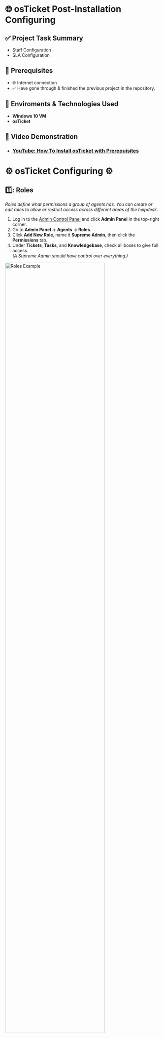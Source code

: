 <h1> 🌐 osTicket Post-Installation Configuring </h1>

## ✅ Project Task Summary

- Staff Configuration
- SLA Configuration


## 📌 Prerequisites
- 🌐 Internet connection
- ✅ Have gone through & finished the previous project in the repository.
  
## 🔗 Enviroments & Technologies Used 
-  **Windows 10 VM**
-  **osTicket**
## 🎥 Video Demonstration

- ### [YouTube: How To Install osTicket with Prerequisites](https://www.youtube.com)

<h1> ⚙️ osTicket Configuring ⚙️ </h1>


## 1️⃣: Roles

*Roles define what permissions a group of agents has. You can create or edit roles to allow or restrict access across different areas of the helpdesk.*

1. Log in to the [Admin Control Panel](http://localhost/osTicket/scp/login.php) and click **Admin Panel** in the top-right corner.
2. Go to **Admin Panel → Agents → Roles**.
3. Click **Add New Role**, name it **Supreme Admin**, then click the **Permissions** tab.
4. Under **Tickets**, **Tasks**, and **Knowledgebase**, check all boxes to give full access.  
   *(A Supreme Admin should have control over everything.)*

<p>
<img src="https://imgur.com/li5othi.png" height="80%" width="80%" alt="Roles Example">
</p>

---

## 2️⃣: Departments

*Departments organize and route tickets to the appropriate group or team, such as a “Support” or “SysAdmin” department.*

1. Go to **Admin Panel → Agents → Departments**.
2. Click **Add New Department** and fill in the following:
   - **Parent:** Top-Level Department  
   - **Name:** SysAdmins  
   *(Other options can be adjusted as needed.)*

<p>
<img src="https://imgur.com/h3EWsqe.png" height="80%" width="80%" alt="Department Example">
</p>

---

## 3️⃣: Agents

*Agents are your internal support staff. They handle tickets and can be assigned to departments, roles, and teams. 
Note down the agents login info for future use.*

1. Go to **Admin Panel → Agents → Add New Agent**.
2. Create two test agents with made-up names and emails.
3. Set their passwords manually:
   - Click **Set Password**
   - Uncheck **Send password reset email** and **Require password change**
4. Assign the following:

- **Agent One**
  - Department Access: **Support / SysAdmins** with **All Access**
  - Team: **Online Banking**

- **Agent Two**
  - Department Access: **Support** with **Expanded Access**
  - Team: **Level I Support**

<p>
<img src="https://imgur.com/Y3ll9Jg.png" height="60%" width="60%" alt="Agent Example">
</p>

---

## 4️⃣: Users

*Users are the people who submit support tickets — typically customers or clients. Note down the User login info for future use.*

1. Go to **Agent Panel → Users → Add New**.
2. Fill in fake user details to simulate a real support ticket.

<p>
<img src="https://imgur.com/LqV8kMp.png" height="90%" width="90%" alt="User Example">
</p>

---

## 5️⃣: Teams

*Teams are custom groups of agents from different departments, built to handle specialized ticket types (e.g., Online Banking issues).*

1. Go to **Admin Panel → Agents → Teams**.
2. Click **Add New Team** and name it **Online Banking**. Do the same with **Level I Support**.
3. After creating the team, use the **Members** tab to add agents to it.
   Add:
   - SysAdmins + Admin to **Online Banking**
   - Support to **Level I Support**

<p>
<img src="https://imgur.com/tC6Qjhw.png" height="90%" width="90%" alt="Team Example">
</p>

---

## 6️⃣: SLA (Service Level Agreements)

*SLAs define how quickly tickets should be responded to or resolved based on priority.*

1. Go to **Admin Panel → Manage → SLA**.
2. Create the following SLAs:
   - **Sev-A**: 1-hour grace period, 24/7 schedule  
   - **Sev-B**: 4-hour grace period, 24/7 schedule  
   - **Sev-C**: 8-hour grace period, business hours only

<p>
<img src="https://imgur.com/geXtlEu.png" height="90%" width="90%" alt="SLA Example">
</p>


